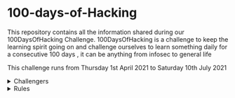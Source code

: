 # 100-days-of-Hacking

This repository contains all the information shared during our 100DaysOfHacking Challenge. 100DaysOfHacking is a challenge to keep the learning spirit going on and challenge ourselves to learn something daily for a consecutive 100 days , it can be anything from infosec to general life

This challenge runs from Thursday 1st April 2021 to Saturday 10th July 2021
 
 <details>
  <summary>Challengers</summary>
  
## Challengers 

- [3ll_3ll](./3ll_3ll)

- [BADboy17](./BADboy17)

- [BryanTmungai](./BryanTmungai)

- [boynamedboy](./boynamedboy)

- [Chep](./Chep)

- [CyberRat](./CyberRat)

- [Chal13W1zz](./Chal13W1zz)

- [Darksoul](./Darksoul)

- [Fraize](./Fraize) - Web 

- [Indura](./Indura)

- [Kahure](./kahure)

- [Koimet](./k0imet) - Web 

- [Lynne](./Lynne)

- [Muzec](./muzec)

- [Malw0re](./Malw0re)

- [Mystickev](./mystickev)

- [Rudefish](./rudefish)

- [Saudi](./saudi)

- [Singucci](./Singucci)

- [shellawk](./shellawk)

- [th3_gr00t](./th3_gr00t) - Mobile 

</details>

<details>
  <summary>Rules</summary>

## Rules 

-
-

</details>

